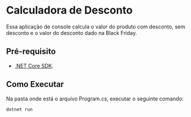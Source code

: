 # Calculadora de Desconto

Essa aplicação de console calcula o valor do produto com desconto, sem desconto e o valor do desconto dado na Black Friday.

## Pré-requisito

- [.NET Core SDK](https://dotnet.microsoft.com/download).

## Como Executar

Na pasta onde está o arquivo Program.cs, executar o seguinte comando:

```
dotnet run
```
